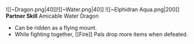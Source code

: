 
![[~Dragon.png|40]]![[~Water.png|40]]
![[~Elphidran Aqua.png|200]]
**Partner Skill**
Amicable Water Dragon
- Can be ridden as a flying mount.
- While fighting together, [[Fire]] Pals drop more items when defeated.